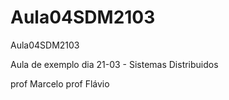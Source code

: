 # Aula04SDM2103
Aula04SDM2103

Aula de exemplo dia 21-03 - Sistemas Distribuidos 

prof Marcelo prof Flávio
